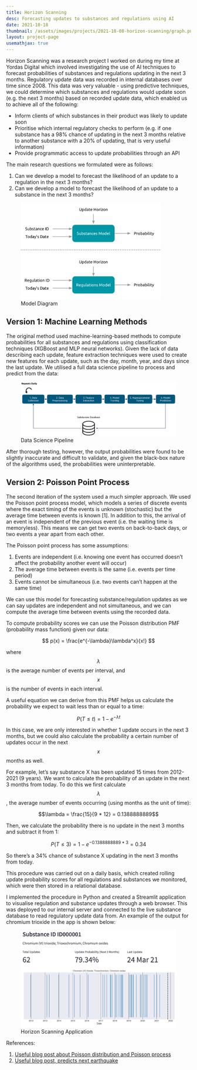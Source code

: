 ```yaml
---
title: Horizon Scanning
desc: Forecasting updates to substances and regulations using AI
date: 2021-10-18
thumbnail: /assets/images/projects/2021-10-08-horizon-scanning/graph.png
layout: project-page
usemathjax: true
---
```


Horizon Scanning was a research project I worked on during my time at Yordas Digital which involved investigating the use of AI techniques to forecast probabilities of substances and regulations updating in the next 3 months. Regulatory update data was recorded in internal databases over time since 2008. This data was very valuable - using predictive techniques, we could determine which substances and regulations would update soon (e.g. the next 3 months) based on recorded update data, which enabled us to achieve all of the following:

- Inform clients of which substances in their product was likely to update soon
- Prioritise which internal regulatory checks to perform (e.g. if one substance has a 98% chance of updating in the next 3 months relative to another substance with a 20% of updating, that is very useful information)
- Provide programmatic access to update probabilities through an API

The main research questions we formulated were as follows:

1. Can we develop a model to forecast the likelihood of an update to a regulation in the next 3 months?
2. Can we develop a model to forecast the likelihood of an update to a substance in the next 3 months?

<figure>
 <img src="/assets/2021-10-18-horizon-scanning/models.png" width="90%" />
 <figcaption>Model Diagram</figcaption>
</figure>

## Version 1: Machine Learning Methods

The original method used machine-learning-based methods to compute probabilities for all substances and regulations using classification techniques (XGBoost and MLP neural networks). Given the lack of data describing each update, feature extraction techniques were used to create new features for each update, such as the day, month, year, and days since the last update. We utilised a full data science pipeline to process and predict from the data:

<figure>
 <img src="/assets/2021-10-18-horizon-scanning/pipeline.png" />
 <figcaption>Data Science Pipeline</figcaption>
</figure>

 After thorough testing, however, the output probabilities were found to be slightly inaccurate and difficult to validate, and given the black-box nature of the algorithms used, the probabilities were uninterpretable.

## Version 2: Poisson Point Process

The second iteration of the system used a much simpler approach. We used the Poisson point process model, which models a series of discrete events where the exact timing of the events is unknown (stochastic) but the average time between events is known [1]. In addition to this, the arrival of an event is independent of the previous event (i.e. the waiting time is memoryless). This means we can get two events on back-to-back days, or two events a year apart from each other.

The Poisson point process has some assumptions:

1. Events are independent (i.e. knowing one event has occurred doesn’t affect the probability another event will occur)
2. The average time between events is the same (i.e. events per time period)
3. Events cannot be simultaneous (i.e. two events can’t happen at the same time)

We can use this model for forecasting substance/regulation updates as we can say updates are independent and not simultaneous, and we can compute the average time between events using the recorded data.

To compute probability scores we can use the Poisson distribution PMF (probability mass function) given our data:

$$
p(x) = \frac{e^{-\lambda}\lambda^x}{x!}
$$

where $$\lambda$$ is the average number of events per interval, and $$x$$ is the number of events in each interval.

A useful equation we can derive from this PMF helps us calculate the probability we expect to wait less than or equal to a time:

$$
P(T \leq t) = 1 - e^{-\lambda t}
$$

In this case, we are only interested in whether 1 update occurs in the next 3 months, but we could also calculate the probability a certain number of updates occur in the next $$x$$ months as well.

For example, let’s say substance X has been updated 15 times from 2012-2021 (9 years). We want to calculate the probability of an update in the next 3 months from today. To do this we first calculate $$\lambda$$, the average number of events occurring (using months as the unit of time):

$$\lambda = \frac{15}{9 * 12} = 0.1388888889$$

Then, we calculate the probability there is no update in the next 3 months and subtract it from 1:

$$P(T \leq 3) = 1 - e^{-0.1388888889 * 3} = 0.34$$

So there’s a 34% chance of substance X updating in the next 3 months from today.

This procedure was carried out on a daily basis, which created rolling update probability scores for all regulations and substances we monitored, which were then stored in a relational database.

I implemented the procedure in Python and created a Streamlit application to visualise regulation and substance updates through a web browser. This was deployed to our internal server and connected to the live substance database to read regulatory update data from. An example of the output for chromium trioxide in the app is shown below:

<figure>
 <img src="/assets/2021-10-18-horizon-scanning/substance_id_1_updates_62_annotated.png" alt="Horizon scanning app" />
 <figcaption>Horizon Scanning Application</figcaption>
</figure>

References:

1. <a href="https://towardsdatascience.com/the-poisson-distribution-and-poisson-process-explained-4e2cb17d459" target="_blank">Useful blog post about Poisson distribution and Poisson process</a>
2. <a href="https://medium.com/@ns2586/using-poisson-distribution-to-forecast-the-next-earthquake-38a4406ab71#:~:text=It%20is%20one%20prominent%20way,statistical%20distribution%20called%20Poisson%20Distribution.&text=It%20is%20a%20discrete%20probability,interval%20of%20time%20or%20space" target="_blank">Useful blog post, predicts next earthquake</a>

